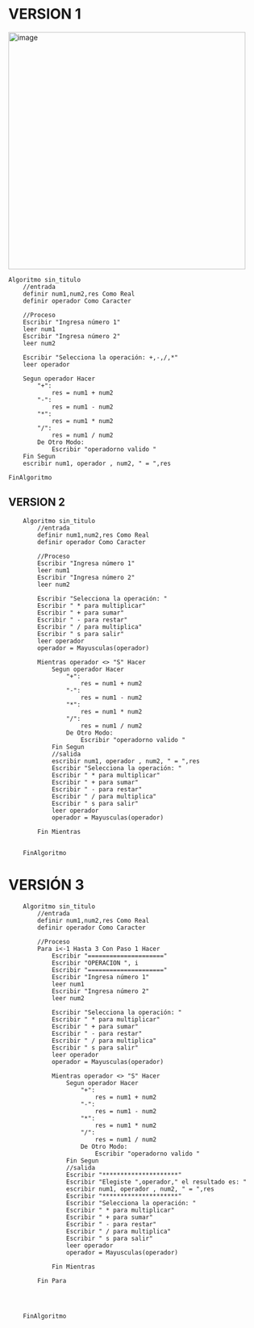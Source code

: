 # VERSION 1

<img width="470" alt="image" src="https://github.com/escuelaDeCodigoMargaritaMaza/Pensamiento_computacional/assets/91554777/2890588d-fff1-4b01-ad5d-a8975d9f9a96">

    Algoritmo sin_titulo
    	//entrada
    	definir num1,num2,res Como Real
    	definir operador Como Caracter
    	
    	//Proceso 
    	Escribir "Ingresa número 1"
    	leer num1
    	Escribir "Ingresa número 2"
    	leer num2
    	
    	Escribir "Selecciona la operación: +,-,/,*"
    	leer operador
    	
    	Segun operador Hacer
    		"+":
    			res = num1 + num2
    		"-":
    			res = num1 - num2
    		"*":
    			res = num1 * num2
    		"/":
    			res = num1 / num2
    		De Otro Modo:
    			Escribir "operadorno valido "
    	Fin Segun
    	escribir num1, operador , num2, " = ",res
    
    FinAlgoritmo

## VERSION 2

        Algoritmo sin_titulo
        	//entrada
        	definir num1,num2,res Como Real
        	definir operador Como Caracter
        	
        	//Proceso 
        	Escribir "Ingresa número 1"
        	leer num1
        	Escribir "Ingresa número 2"
        	leer num2
        	
        	Escribir "Selecciona la operación: "
        	Escribir " * para multiplicar"
        	Escribir " + para sumar"
        	Escribir " - para restar"
        	Escribir " / para multiplica"
        	Escribir " s para salir"
        	leer operador
        	operador = Mayusculas(operador)
        	
        	Mientras operador <> "S" Hacer
        		Segun operador Hacer
        			"+":
        				res = num1 + num2
        			"-":
        				res = num1 - num2
        			"*":
        				res = num1 * num2
        			"/":
        				res = num1 / num2
        			De Otro Modo:
        				Escribir "operadorno valido "
        		Fin Segun
        		//salida
        		escribir num1, operador , num2, " = ",res
        		Escribir "Selecciona la operación: "
        		Escribir " * para multiplicar"
        		Escribir " + para sumar"
        		Escribir " - para restar"
        		Escribir " / para multiplica"
        		Escribir " s para salir"
        		leer operador
        		operador = Mayusculas(operador)
        		
        	Fin Mientras
        	
        	
        FinAlgoritmo


# VERSIÓN 3

        Algoritmo sin_titulo
        	//entrada
        	definir num1,num2,res Como Real
        	definir operador Como Caracter
        	
        	//Proceso 
        	Para i<-1 Hasta 3 Con Paso 1 Hacer
        		Escribir "====================="
        		Escribir "OPERACION ", i
        		Escribir "====================="
        		Escribir "Ingresa número 1"
        		leer num1
        		Escribir "Ingresa número 2"
        		leer num2
        		
        		Escribir "Selecciona la operación: "
        		Escribir " * para multiplicar"
        		Escribir " + para sumar"
        		Escribir " - para restar"
        		Escribir " / para multiplica"
        		Escribir " s para salir"
        		leer operador
        		operador = Mayusculas(operador)
        		
        		Mientras operador <> "S" Hacer
        			Segun operador Hacer
        				"+":
        					res = num1 + num2
        				"-":
        					res = num1 - num2
        				"*":
        					res = num1 * num2
        				"/":
        					res = num1 / num2
        				De Otro Modo:
        					Escribir "operadorno valido "
        			Fin Segun
        			//salida
        			Escribir "*********************"
        			Escribir "Elegiste ",operador," el resultado es: "
        			escribir num1, operador , num2, " = ",res
        			Escribir "*********************"
        			Escribir "Selecciona la operación: "
        			Escribir " * para multiplicar"
        			Escribir " + para sumar"
        			Escribir " - para restar"
        			Escribir " / para multiplica"
        			Escribir " s para salir"
        			leer operador
        			operador = Mayusculas(operador)
        			
        		Fin Mientras
        		
        	Fin Para
        	
        	
        	
        	
        FinAlgoritmo

